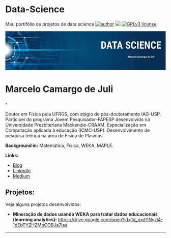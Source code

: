 # Data-Science
Meu portifólio de projetos de data science
[![author](https://img.shields.io/badge/author-mcdejuli-red.svg)](https://www.linkedin.com/in/marcelo-camargo-de-juli-26169b189/) 
[![](https://img.shields.io/badge/WEKA-blue.svg)](https://www.python.org/downloads/release/python-365/) [![GPLv3 license](https://img.shields.io/badge/contributions-welcome-brightgreen.svg?style=flat)](https://github.com/carlosfab/data_science/issues)

<p align="center">
  <img src="banner.png" >
</p>

# Marcelo Camargo de Juli
<sub>*</sub>

Doutor em Física pela UFRGS, com stágio de pós-doutoramento IAG-USP. Participei do programa Jovem Pesquisador-FAPESP desenvolvido na Universidade Presbiteriana Mackenzie-CRAAM. Especialização em Computação aplicada à educação (ICMC-USP). Desenvolvimento de pesquisa teórica na área de Física de Plasmas.

**Background in:** Matemática, Física, WEKA, MAPLE.

**Links:**
* [Blog]()
* [LinkedIn]()
* [Medium]()


## Projetos:
Veja alguns projetos desenvolvidos:

* **Mineração de dados usando WEKA para tratar dados educacionais (learning analytics):** https://drive.google.com/open?id=1d_nxdYNyzl4-1dEbTYZHZMbCOBJa7las


---




